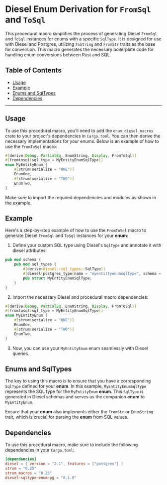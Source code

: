 # Diesel Enum Derivation for `FromSql` and `ToSql`

This procedural macro simplifies the process of generating Diesel `FromSql` and `ToSql` instances for enums with a specific `SqlType`. It is designed for use with Diesel and Postgres, utilizing `ToString` and `FromStr` traits as the base for conversion. This macro generates the necessary boilerplate code for handling enum conversions between Rust and SQL.

## Table of Contents
- [Usage](#usage)
- [Example](#example)
- [Enums and SqlTypes](#enums-and-sqltypes)
- [Dependencies](#dependencies)

---

## Usage

To use this procedural macro, you'll need to add the `enum_diesel_macros` crate to your project's dependencies in `Cargo.toml`. You can then derive the necessary implementations for your enums. Below is an example of how to use the `FromToSql` macro:

```rust
#[derive(Debug, PartialEq, EnumString, Display, FromToSql)]
#[fromtosql(sql_type = MyEntityEnumSqlType)]
enum MyEntityEnum {
    #[strum(serialize = "ONE")]
    EnumOne,
    #[strum(serialize = "TWO")]
    EnumTwo,
}
```

Make sure to import the required dependencies and modules as shown in the example.

## Example
Here's a step-by-step example of how to use the `FromToSql` macro to generate Diesel `FromSql` and `ToSql` instances for your **enum**:

1. Define your custom SQL type using Diesel's `SqlType` and annotate it with diesel attributes:

```rust
pub mod schema {
    pub mod sql_types {
        #[derive(diesel::sql_types::SqlType)]
        #[diesel(postgres_type(name = "myentittyenumsqltype", schema = "myschema"))]
        pub struct MyEntityEnumSqlType;
    }
}
```

2. Import the necessary Diesel and procedural macro dependencies:

```rust
#[derive(Debug, PartialEq, EnumString, Display, FromToSql)]
#[fromtosql(sql_type = MyEntityEnumSqlType)]
enum MyEntityEnum {
    #[strum(serialize = "ONE")]
    EnumOne,
    #[strum(serialize = "TWO")]
    EnumTwo,
}
```

3. Now, you can use your `MyEntityEnum` enum seamlessly with Diesel queries.

## Enums and SqlTypes
The key to using this macro is to ensure that you have a corresponding `SqlType` defined for your **enum**. In this example, `MyEntityEnumSqlType` represents the SQL type for the `MyEntityEnum` **enum**. This `SqlType` is generated in Diesel schemas and serves as the companion **enum** to `MyEntityEnum`.

Ensure that your **enum** also implements either the `FromStr` or `EnumString` trait, which is crucial for parsing the **enum** from SQL values.

## Dependencies
To use this procedural macro, make sure to include the following dependencies in your `Cargo.toml`:

```toml
[dependencies]
diesel = { version = "2.1", features = ["postgres"] }
strum = "0.25"
strum_macros = "0.25"
diesel-sqltype-enum-pg = "0.1.0"
```



